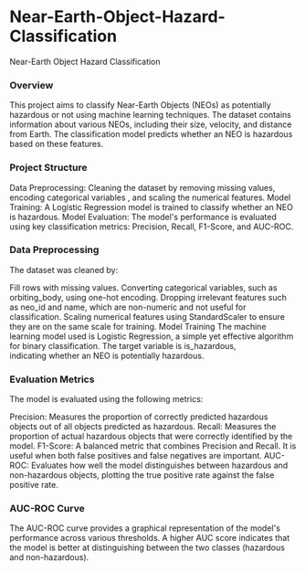 # Near-Earth-Object-Hazard-Classification
Near-Earth Object Hazard Classification

### Overview
This project aims to classify Near-Earth Objects (NEOs) as potentially hazardous or not using machine learning techniques. The dataset contains information about various NEOs, including their size, velocity, and distance from Earth. The classification model predicts whether an NEO is hazardous based on these features.

### Project Structure
Data Preprocessing: Cleaning the dataset by removing missing values, encoding categorical variables , and scaling the numerical features.
Model Training: A Logistic Regression model is trained to classify whether an NEO is hazardous.
Model Evaluation: The model's performance is evaluated using key classification metrics: Precision, Recall, F1-Score, and AUC-ROC.

### Data Preprocessing
The dataset was cleaned by:

  Fill rows with missing values.
  Converting categorical variables, such as orbiting_body, using one-hot encoding.
  Dropping irrelevant features such as neo_id and name, which are non-numeric and not useful for classification.
  Scaling numerical features using StandardScaler to ensure they are on the same scale for training.
  Model Training
  The machine learning model used is Logistic Regression, a simple yet effective algorithm for binary classification. The target variable is is_hazardous,     
  indicating whether an NEO is potentially hazardous.

### Evaluation Metrics
The model is evaluated using the following metrics:

  Precision: Measures the proportion of correctly predicted hazardous objects out of all objects predicted as hazardous.
  Recall: Measures the proportion of actual hazardous objects that were correctly identified by the model.
  F1-Score: A balanced metric that combines Precision and Recall. It is useful when both false positives and false negatives are important.
  AUC-ROC: Evaluates how well the model distinguishes between hazardous and non-hazardous objects, plotting the true positive rate against the false positive rate.

### AUC-ROC Curve
The AUC-ROC curve provides a graphical representation of the model's performance across various thresholds. A higher AUC score indicates that the model is better at distinguishing between the two classes (hazardous and non-hazardous).
